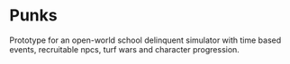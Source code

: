 # Punks

Prototype for an open-world school delinquent simulator with time based events, recruitable npcs, turf wars and character progression.
